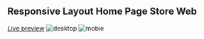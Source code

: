## Responsive Layout Home Page Store Web
[Live preview](https://duongquang18it3.github.io/100-day-journey-to-learn-basic-Web/HTML_CSS_components/Macbook_Store_home_page/)
![desktop](https://user-images.githubusercontent.com/44544391/131657929-a122ac7e-64d5-459c-9e6a-261add62ba47.png)
![mobie](https://user-images.githubusercontent.com/44544391/131657937-5d2fba34-6686-4448-bd50-e0786693e510.png)

